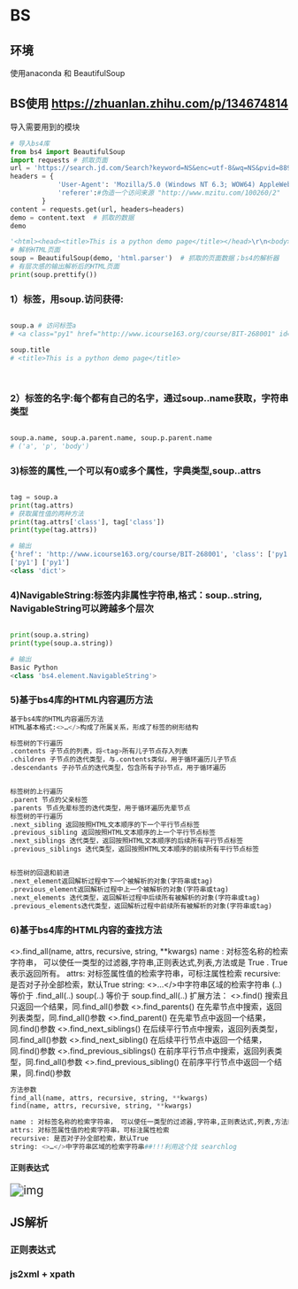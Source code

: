 # BS

## 环境

使用anaconda 和 BeautifulSoup

## BS使用 https://zhuanlan.zhihu.com/p/134674814

导入需要用到的模块

~~~python
# 导入bs4库
from bs4 import BeautifulSoup
import requests # 抓取页面
url = 'https://search.jd.com/Search?keyword=NS&enc=utf-8&wq=NS&pvid=889a68a7669c4649831d32259c4fa5f5'
headers = {
            'User-Agent': 'Mozilla/5.0 (Windows NT 6.3; WOW64) AppleWebKit/537.36 (KHTML, like Gecko) Chrome/57.0.2987.110 Safari/537.36',
            'referer':#伪造一个访问来源 "http://www.mzitu.com/100260/2"
        }
content = requests.get(url, headers=headers)
demo = content.text  # 抓取的数据
demo

'<html><head><title>This is a python demo page</title></head>\r\n<body>\r\n<p class="title"><b>The demo python introduces several python courses.</b></p>\r\n<p class="course">Python is a wonderful general-purpose programming language. You can learn Python from novice to professional by tracking the following courses:\r\n<a href="http://www.icourse163.org/course/BIT-268001" class="py1" id="link1">Basic Python</a> and <a href="http://www.icourse163.org/course/BIT-1001870001" class="py2" id="link2">Advanced Python</a>.</p>\r\n</body></html>'
# 解析HTML页面
soup = BeautifulSoup(demo, 'html.parser')  # 抓取的页面数据；bs4的解析器
# 有层次感的输出解析后的HTML页面
print(soup.prettify())
~~~

### 1）标签，用soup.<tag>访问获得:

~~~python

soup.a # 访问标签a
# <a class="py1" href="http://www.icourse163.org/course/BIT-268001" id="link1">Basic Python</a>

soup.title
# <title>This is a python demo page</title>




~~~

### 2）标签的名字:每个都有自己的名字，通过soup.<tag>.name获取，字符串类型

~~~python

soup.a.name, soup.a.parent.name, soup.p.parent.name
# ('a', 'p', 'body')
~~~

### 3)标签的属性,一个可以有0或多个属性，字典类型,soup.<tag>.attrs

~~~python

tag = soup.a
print(tag.attrs)
# 获取属性值的两种方法
print(tag.attrs['class'], tag['class'])
print(type(tag.attrs))

# 输出
{'href': 'http://www.icourse163.org/course/BIT-268001', 'class': ['py1'], 'id': 'link1'}
['py1'] ['py1']
<class 'dict'>
~~~

### 4)NavigableString:标签内非属性字符串,格式：soup.<tag>.string, NavigableString可以跨越多个层次

~~~python

print(soup.a.string)
print(type(soup.a.string))

# 输出
Basic Python
<class 'bs4.element.NavigableString'>
~~~

### 5)基于bs4库的HTML内容遍历方法

~~~python
基于bs4库的HTML内容遍历方法
HTML基本格式:<>…</>构成了所属关系，形成了标签的树形结构

标签树的下行遍历
.contents 子节点的列表，将<tag>所有儿子节点存入列表
.children 子节点的迭代类型，与.contents类似，用于循环遍历儿子节点
.descendants 子孙节点的迭代类型，包含所有子孙节点，用于循环遍历


标签树的上行遍历
.parent 节点的父亲标签
.parents 节点先辈标签的迭代类型，用于循环遍历先辈节点
标签树的平行遍历
.next_sibling 返回按照HTML文本顺序的下一个平行节点标签
.previous_sibling 返回按照HTML文本顺序的上一个平行节点标签
.next_siblings 迭代类型，返回按照HTML文本顺序的后续所有平行节点标签
.previous_siblings 迭代类型，返回按照HTML文本顺序的前续所有平行节点标签


标签树的回退和前进
.next_element返回解析过程中下一个被解析的对象(字符串或tag)
.previous_element返回解析过程中上一个被解析的对象(字符串或tag)
.next_elements 迭代类型，返回解析过程中后续所有被解析的对象(字符串或tag)
.previous_elements迭代类型，返回解析过程中前续所有被解析的对象(字符串或tag)
~~~

### 6)基于bs4库的HTML内容的查找方法 

<>.find_all(name, attrs, recursive, string, **kwargs)
name : 对标签名称的检索字符串， 可以使任一类型的过滤器,字符串,正则表达式,列表,方法或是 True . True表示返回所有。
attrs: 对标签属性值的检索字符串，可标注属性检索
recursive: 是否对子孙全部检索，默认True
string: <>…</>中字符串区域的检索字符串
<tag>(..) 等价于 <tag>.find_all(..)
soup(..) 等价于 soup.find_all(..)
扩展方法：
<>.find() 搜索且只返回一个结果，同.find_all()参数
<>.find_parents() 在先辈节点中搜索，返回列表类型，同.find_all()参数
<>.find_parent() 在先辈节点中返回一个结果，同.find()参数
<>.find_next_siblings() 在后续平行节点中搜索，返回列表类型，同.find_all()参数
<>.find_next_sibling() 在后续平行节点中返回一个结果，同.find()参数
<>.find_previous_siblings() 在前序平行节点中搜索，返回列表类型，同.find_all()参数
<>.find_previous_sibling() 在前序平行节点中返回一个结果，同.find()参数

~~~python
方法参数
find_all(name, attrs, recursive, string, **kwargs)
find(name, attrs, recursive, string, **kwargs)

name : 对标签名称的检索字符串， 可以使任一类型的过滤器,字符串,正则表达式,列表,方法或是 True . True表示返回所有。
attrs: 对标签属性值的检索字符串，可标注属性检索
recursive: 是否对子孙全部检索，默认True
string: <>…</>中字符串区域的检索字符串##!!!利用这个找 searchlog
~~~

#### 正则表达式

<img src="https://pic4.zhimg.com/80/v2-7cbac143e40c3c53d803877906fb888b_720w.jpg" alt="img" style="zoom:150%;" />

## JS解析

### 正则表达式

### js2xml  +  xpath